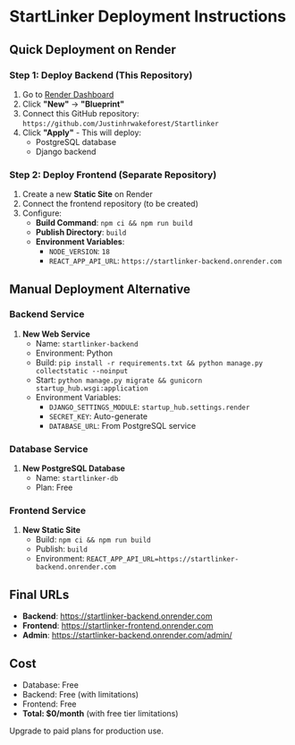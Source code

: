 # StartLinker Deployment Instructions

## Quick Deployment on Render

### Step 1: Deploy Backend (This Repository)

1. Go to [Render Dashboard](https://dashboard.render.com)
2. Click **"New"** → **"Blueprint"**
3. Connect this GitHub repository: `https://github.com/Justinhrwakeforest/Startlinker`
4. Click **"Apply"** - This will deploy:
   - PostgreSQL database
   - Django backend

### Step 2: Deploy Frontend (Separate Repository)

1. Create a new **Static Site** on Render
2. Connect the frontend repository (to be created)
3. Configure:
   - **Build Command**: `npm ci && npm run build`
   - **Publish Directory**: `build`
   - **Environment Variables**:
     - `NODE_VERSION`: `18`
     - `REACT_APP_API_URL`: `https://startlinker-backend.onrender.com`

## Manual Deployment Alternative

### Backend Service

1. **New Web Service**
   - Name: `startlinker-backend`
   - Environment: Python
   - Build: `pip install -r requirements.txt && python manage.py collectstatic --noinput`
   - Start: `python manage.py migrate && gunicorn startup_hub.wsgi:application`
   - Environment Variables:
     - `DJANGO_SETTINGS_MODULE`: `startup_hub.settings.render`
     - `SECRET_KEY`: Auto-generate
     - `DATABASE_URL`: From PostgreSQL service

### Database Service

1. **New PostgreSQL Database**
   - Name: `startlinker-db`
   - Plan: Free

### Frontend Service

1. **New Static Site**
   - Build: `npm ci && npm run build`
   - Publish: `build`
   - Environment: `REACT_APP_API_URL=https://startlinker-backend.onrender.com`

## Final URLs

- **Backend**: https://startlinker-backend.onrender.com
- **Frontend**: https://startlinker-frontend.onrender.com
- **Admin**: https://startlinker-backend.onrender.com/admin/

## Cost

- Database: Free
- Backend: Free (with limitations)
- Frontend: Free
- **Total: $0/month** (with free tier limitations)

Upgrade to paid plans for production use.